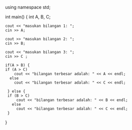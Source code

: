 using namespace std;


int main() {
    int A, B, C;

    cout << "masukan bilangan 1: ";
    cin >> A;

    cout >> "masukan bilangan 2: ";
    cin >> B;

    cout << "masukan bilangan 3: ";
    cin >> C ;
 
    if(A > B) {
	if (A > C)
 	    cout << "bilangan terbesar adalah: " << A << endl;
	  else
	    cout << "bilangan terbesar adalah: " << C << endl;
   
     } else { 
	 if (B > C)
	     cout << "bilangan terbesar adalah: " << B << endl;
       else 
	     cout << "bilangan terbesar adalah: " << C << endl;
     }						     
}
```|
     

    




